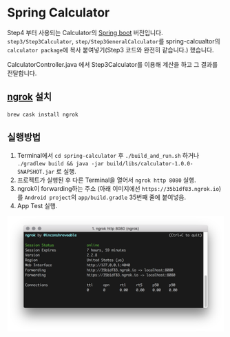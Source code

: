 # Spring Calculator
Step4 부터 사용되는 Calculator의 [Spring boot](https://projects.spring.io/spring-boot/) 버전입니다. `step3/Step3Calculator`, `step/Step3GeneralCalculator`를 spring-calcualtor의 `calculator package`에 복사 붙여넣기(Step3 코드와 완전히 같습니다.) 했습니다. 

CalculatorController.java 에서 Step3Calculator를 이용해 계산을 하고 그 결과를 전달합니다.


## [ngrok](https://ngrok.com/) 설치
`brew cask install ngrok`

## 실행방법
1. Terminal에서 `cd spring-calculator` 후 `./build_and_run.sh` 하거나 `./gradlew build && java -jar build/libs/calculator-1.0.0-SNAPSHOT.jar` 로 실행.
2. 프로젝트가 실행된 후 다른 Terminal을 열어서 `ngrok http 8080` 실행.
3. ngrok이 forwarding하는 주소 (아래 이미지에선 `https://35b1df83.ngrok.io`)를 `Android project`의 `app/build.gradle` 35번째 줄에 붙여넣음.
4. App Test 실행.

![ngrok 실행화면](https://github.com/moltak/droidnights2018/blob/master/img/ngrok.png?raw=true)